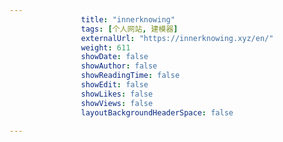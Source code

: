 ---
                title: "innerknowing"
                tags: [个人网站, 建模器]
                externalUrl: "https://innerknowing.xyz/en/"
                weight: 611
                showDate: false
                showAuthor: false
                showReadingTime: false
                showEdit: false
                showLikes: false
                showViews: false
                layoutBackgroundHeaderSpace: false
                ---

